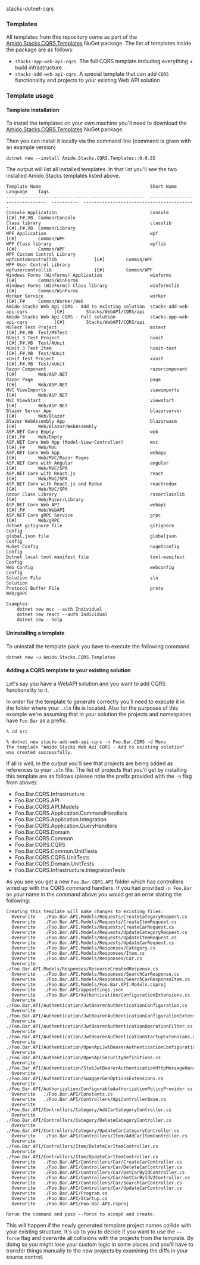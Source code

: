 stacks-dotnet-cqrs

### Templates

All templates from this repository come as part of the [Amido.Stacks.CQRS.Templates](https://www.nuget.org/packages/Amido.Stacks.CQRS.Templates/) NuGet package. The list of templates inside the package are as follows:

- `stacks-app-web-api-cqrs`. The full CQRS template including everything + build infrastructure.
- `stacks-add-web-api-cqrs`. A special template that can add `CQRS` functionality and projects to your existing Web API solution

### Template usage

#### Template installation

To install the templates on your own machine you'll need to download the [Amido.Stacks.CQRS.Templates](https://www.nuget.org/packages/Amido.Stacks.CQRS.Templates/) NuGet package.

Then you can install it locally via the command line (command is given with an example version)

```shell
dotnet new --install Amido.Stacks.CQRS.Templates::0.0.85
```

The output will list all installed templates. In that list you'll see the two installed Amido Stacks templates listed above.

```shell
Template Name                                         Short Name                       Language    Tags
----------------------------------------------------  -------------------------------  ----------  ------------------------------------------
Console Application                                   console                          [C#],F#,VB  Common/Console
Class library                                         classlib                         [C#],F#,VB  Common/Library
WPF Application                                       wpf                              [C#]        Common/WPF
WPF Class library                                     wpflib                           [C#]        Common/WPF
WPF Custom Control Library                            wpfcustomcontrollib              [C#]        Common/WPF
WPF User Control Library                              wpfusercontrollib                [C#]        Common/WPF
Windows Forms (WinForms) Application                  winforms                         [C#]        Common/WinForms
Windows Forms (WinForms) Class library                winformslib                      [C#]        Common/WinForms
Worker Service                                        worker                           [C#],F#     Common/Worker/Web
Amido Stacks Web Api CQRS - Add to existing solution  stacks-add-web-api-cqrs          [C#]        Stacks/WebAPI/CQRS/api
Amido Stacks Web Api CQRS - Full solution             stacks-app-web-api-cqrs          [C#]        Stacks/WebAPI/CQRS/api
MSTest Test Project                                   mstest                           [C#],F#,VB  Test/MSTest
NUnit 3 Test Project                                  nunit                            [C#],F#,VB  Test/NUnit
NUnit 3 Test Item                                     nunit-test                       [C#],F#,VB  Test/NUnit
xUnit Test Project                                    xunit                            [C#],F#,VB  Test/xUnit
Razor Component                                       razorcomponent                   [C#]        Web/ASP.NET
Razor Page                                            page                             [C#]        Web/ASP.NET
MVC ViewImports                                       viewimports                      [C#]        Web/ASP.NET
MVC ViewStart                                         viewstart                        [C#]        Web/ASP.NET
Blazor Server App                                     blazorserver                     [C#]        Web/Blazor
Blazor WebAssembly App                                blazorwasm                       [C#]        Web/Blazor/WebAssembly
ASP.NET Core Empty                                    web                              [C#],F#     Web/Empty
ASP.NET Core Web App (Model-View-Controller)          mvc                              [C#],F#     Web/MVC
ASP.NET Core Web App                                  webapp                           [C#]        Web/MVC/Razor Pages
ASP.NET Core with Angular                             angular                          [C#]        Web/MVC/SPA
ASP.NET Core with React.js                            react                            [C#]        Web/MVC/SPA
ASP.NET Core with React.js and Redux                  reactredux                       [C#]        Web/MVC/SPA
Razor Class Library                                   razorclasslib                    [C#]        Web/Razor/Library
ASP.NET Core Web API                                  webapi                           [C#],F#     Web/WebAPI
ASP.NET Core gRPC Service                             grpc                             [C#]        Web/gRPC
dotnet gitignore file                                 gitignore                                    Config
global.json file                                      globaljson                                   Config
NuGet Config                                          nugetconfig                                  Config
Dotnet local tool manifest file                       tool-manifest                                Config
Web Config                                            webconfig                                    Config
Solution File                                         sln                                          Solution
Protocol Buffer File                                  proto                                        Web/gRPC

Examples:
    dotnet new mvc --auth Individual
    dotnet new react --auth Individual
    dotnet new --help
```

#### Uninstalling a template

To uninstall the template pack you have to execute the following command

```shell
dotnet new -u Amido.Stacks.CQRS.Templates
```

#### Adding a CQRS template to your existing solution

Let's say you have a WebAPI solution and you want to add CQRS functionality to it.

In order for the template to generate correctly you'll need to execute it in the folder where your `.sln` file is located. Also for the purposes of this example we're assuming that in your solution the projects and namespaces have `Foo.Bar` as a prefix.

```shell
% cd src

% dotnet new stacks-add-web-api-cqrs -n Foo.Bar.CQRS -d Menu
The template "Amido Stacks Web Api CQRS - Add to existing solution" was created successfully.
```

If all is well, in the output you'll see that projects are being added as references to your `.sln` file. The list of projects that you'll get by installing this template are as follows (please note the prefix provided with the `-n` flag from above):

- Foo.Bar.CQRS.Infrastructure
- Foo.Bar.CQRS.API
- Foo.Bar.CQRS.API.Models
- Foo.Bar.CQRS.Application.CommandHandlers
- Foo.Bar.CQRS.Application.Integration
- Foo.Bar.CQRS.Application.QueryHandlers
- Foo.Bar.CQRS.Domain
- Foo.Bar.CQRS.Common
- Foo.Bar.CQRS.CQRS
- Foo.Bar.CQRS.Common.UnitTests
- Foo.Bar.CQRS.CQRS.UnitTests
- Foo.Bar.CQRS.Domain.UnitTests
- Foo.Bar.CQRS.Infrastructure.IntegrationTests

As you see you get a new `Foo.Bar.CQRS.API` folder which has controllers wired up with the CQRS command handlers. If you had provided `-n Foo.Bar` as your name in the command above you would get an error stating the following:

```shell
Creating this template will make changes to existing files:
  Overwrite   ./Foo.Bar.API.Models/Requests/CreateCategoryRequest.cs
  Overwrite   ./Foo.Bar.API.Models/Requests/CreateItemRequest.cs
  Overwrite   ./Foo.Bar.API.Models/Requests/CreateCarRequest.cs
  Overwrite   ./Foo.Bar.API.Models/Requests/UpdateCategoryRequest.cs
  Overwrite   ./Foo.Bar.API.Models/Requests/UpdateItemRequest.cs
  Overwrite   ./Foo.Bar.API.Models/Requests/UpdateCarRequest.cs
  Overwrite   ./Foo.Bar.API.Models/Responses/Category.cs
  Overwrite   ./Foo.Bar.API.Models/Responses/Item.cs
  Overwrite   ./Foo.Bar.API.Models/Responses/Car.cs
  Overwrite   ./Foo.Bar.API.Models/Responses/ResourceCreatedResponse.cs
  Overwrite   ./Foo.Bar.API.Models/Responses/SearchCarResponse.cs
  Overwrite   ./Foo.Bar.API.Models/Responses/SearchCarResponseItem.cs
  Overwrite   ./Foo.Bar.API.Models/Foo.Bar.API.Models.csproj
  Overwrite   ./Foo.Bar.API/appsettings.json
  Overwrite   ./Foo.Bar.API/Authentication/ConfigurationExtensions.cs
  Overwrite   ./Foo.Bar.API/Authentication/JwtBearerAuthenticationConfiguration.cs
  Overwrite   ./Foo.Bar.API/Authentication/JwtBearerAuthenticationConfigurationExtensions.cs
  Overwrite   ./Foo.Bar.API/Authentication/JwtBearerAuthenticationOperationFilter.cs
  Overwrite   ./Foo.Bar.API/Authentication/JwtBearerAuthenticationStartupExtensions.cs
  Overwrite   ./Foo.Bar.API/Authentication/OpenApiJwtBearerAuthenticationConfiguration.cs
  Overwrite   ./Foo.Bar.API/Authentication/OpenApiSecurityDefinitions.cs
  Overwrite   ./Foo.Bar.API/Authentication/StubJwtBearerAuthenticationHttpMessageHandler.cs
  Overwrite   ./Foo.Bar.API/Authentication/SwaggerGenOptionsExtensions.cs
  Overwrite   ./Foo.Bar.API/Authorization/ConfigurableAuthorizationPolicyProvider.cs
  Overwrite   ./Foo.Bar.API/Constants.cs
  Overwrite   ./Foo.Bar.API/Controllers/ApiControllerBase.cs
  Overwrite   ./Foo.Bar.API/Controllers/Category/AddCarCategoryController.cs
  Overwrite   ./Foo.Bar.API/Controllers/Category/DeleteCategoryController.cs
  Overwrite   ./Foo.Bar.API/Controllers/Category/UpdateCarCategoryController.cs
  Overwrite   ./Foo.Bar.API/Controllers/Item/AddCarItemController.cs
  Overwrite   ./Foo.Bar.API/Controllers/Item/DeleteCarItemController.cs
  Overwrite   ./Foo.Bar.API/Controllers/Item/UpdateCarItemController.cs
  Overwrite   ./Foo.Bar.API/Controllers/Car/CreateCarController.cs
  Overwrite   ./Foo.Bar.API/Controllers/Car/DeleteCarController.cs
  Overwrite   ./Foo.Bar.API/Controllers/Car/GetCarByIdController.cs
  Overwrite   ./Foo.Bar.API/Controllers/Car/GetCarByIdV2Controller.cs
  Overwrite   ./Foo.Bar.API/Controllers/Car/SearchCarController.cs
  Overwrite   ./Foo.Bar.API/Controllers/Car/UpdateCarController.cs
  Overwrite   ./Foo.Bar.API/Program.cs
  Overwrite   ./Foo.Bar.API/Startup.cs
  Overwrite   ./Foo.Bar.API/Foo.Bar.API.csproj

Rerun the command and pass --force to accept and create.
```

This will happen if the newly generated template project names collide with your existing structure. It's up to you to decide if you want to use the `--force` flag and overwrite all collisions with the projects from the template. By doing so you might lose your custom logic in some places and you'll have to transfer things manually to the new projects by examining the diffs in your source control.



